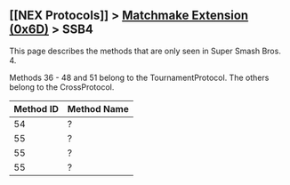 ## [[NEX Protocols]] > [Matchmake Extension (0x6D)](Matchmake-Extension-Protocol) > SSB4

This page describes the methods that are only seen in Super Smash Bros. 4.

Methods 36 - 48 and 51 belong to the TournamentProtocol. The others belong to the CrossProtocol.

| Method ID | Method Name |
| --- | --- |
| 54 | ? |
| 55 | ? |
| 55 | ? |
| 55 | ? |